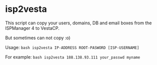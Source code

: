 # isp2vesta
This script can copy your users, domains, DB and email boxes from the ISPManager 4 to VestaCP.

But sometimes can not copy :o)

Usage:
`bash isp2vesta IP-ADDRESS ROOT-PASWORD [ISP-USERNAME]`

For example: `bash isp2vesta 188.138.93.111 your_passwd myname`
